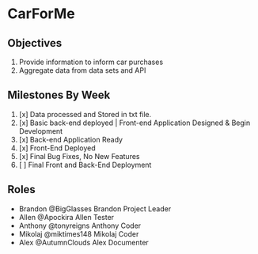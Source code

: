 # CarForMe

## Objectives
1. Provide information to inform car purchases
2. Aggregate data from data sets and API

## Milestones By Week
1. [x] Data processed and Stored in txt file.
2. [x] Basic back-end deployed | Front-end Application Designed & Begin Development
3. [x] Back-end Application Ready
4. [x] Front-End Deployed
5. [x] Final Bug Fixes, No New Features
6. [ ] Final Front and Back-End Deployment

## Roles
- Brandon @BigGlasses Brandon Project Leader
- Allen @Apockira Allen Tester
- Anthony @tonyreigns Anthony Coder
- Mikolaj @miktimes148 Mikolaj Coder
- Alex @AutumnClouds Alex Documenter
